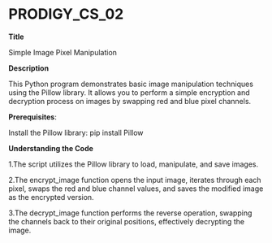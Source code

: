# PRODIGY_CS_02
**Title**

Simple Image Pixel Manipulation

**Description**

This Python program demonstrates basic image manipulation techniques using the Pillow library. It allows you to perform a simple encryption and decryption process on images by swapping red and blue pixel channels.

**Prerequisites**:

Install the Pillow library: pip install Pillow

**Understanding the Code**

  1.The script utilizes the Pillow library to load, manipulate, and save images.
  
  2.The encrypt_image function opens the input image, iterates through each pixel, swaps the red and blue channel values, and saves the modified image as the encrypted version.
  
  3.The decrypt_image function performs the reverse operation, swapping the channels back to their original positions, effectively decrypting the image.
